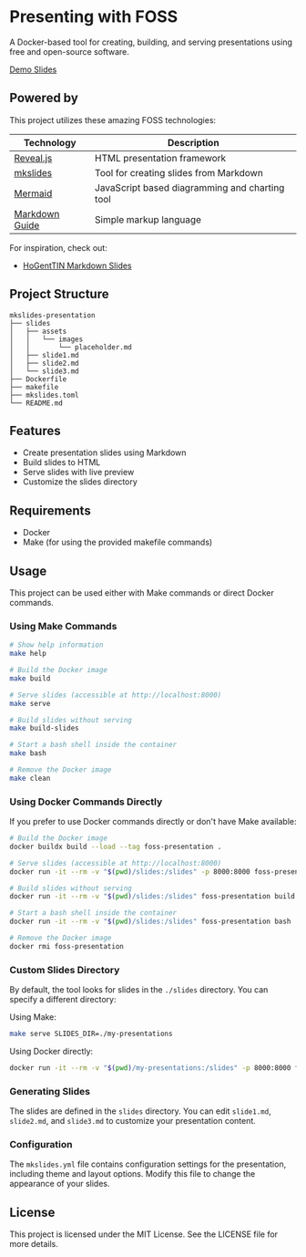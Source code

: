 # Presenting with FOSS

A Docker-based tool for creating, building, and serving presentations using free and open-source software.

[Demo Slides](https://sharjeelaziz.github.io/foss-presentation/)

## Powered by

This project utilizes these amazing FOSS technologies:

| Technology | Description |
|------------|-------------|
| [Reveal.js](https://revealjs.com) | HTML presentation framework |
| [mkslides](https://pypi.org/project/mkslides) | Tool for creating slides from Markdown |
| [Mermaid](https://mermaid.js.org) | JavaScript based diagramming and charting tool |
| [Markdown Guide](https://www.markdownguide.org) | Simple markup language |

For inspiration, check out:
- [HoGentTIN Markdown Slides](https://github.com/HoGentTIN/hogent-markdown-slides)

## Project Structure

```
mkslides-presentation
├── slides
│   ├── assets
│   │   └── images
│   │       └── placeholder.md
│   ├── slide1.md
│   ├── slide2.md
│   └── slide3.md
├── Dockerfile
├── makefile
├── mkslides.toml
└── README.md
```

## Features

- Create presentation slides using Markdown
- Build slides to HTML
- Serve slides with live preview
- Customize the slides directory

## Requirements

- Docker
- Make (for using the provided makefile commands)

## Usage

This project can be used either with Make commands or direct Docker commands.

### Using Make Commands

```bash
# Show help information
make help

# Build the Docker image
make build

# Serve slides (accessible at http://localhost:8000)
make serve

# Build slides without serving
make build-slides

# Start a bash shell inside the container
make bash

# Remove the Docker image
make clean
```

### Using Docker Commands Directly

If you prefer to use Docker commands directly or don't have Make available:

```bash
# Build the Docker image
docker buildx build --load --tag foss-presentation .

# Serve slides (accessible at http://localhost:8000)
docker run -it --rm -v "$(pwd)/slides:/slides" -p 8000:8000 foss-presentation serve

# Build slides without serving
docker run -it --rm -v "$(pwd)/slides:/slides" foss-presentation build

# Start a bash shell inside the container
docker run -it --rm -v "$(pwd)/slides:/slides" foss-presentation bash

# Remove the Docker image
docker rmi foss-presentation
```

### Custom Slides Directory

By default, the tool looks for slides in the `./slides` directory. You can specify a different directory:

Using Make:
```bash
make serve SLIDES_DIR=./my-presentations
```

Using Docker directly:
```bash
docker run -it --rm -v "$(pwd)/my-presentations:/slides" -p 8000:8000 foss-presentation serve
```

### Generating Slides

The slides are defined in the `slides` directory. You can edit `slide1.md`, `slide2.md`, and `slide3.md` to customize your presentation content.

### Configuration

The `mkslides.yml` file contains configuration settings for the presentation, including theme and layout options. Modify this file to change the appearance of your slides.
## License

This project is licensed under the MIT License. See the LICENSE file for more details.
